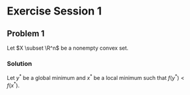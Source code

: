# Exercise Session 1

## Problem 1

Let $X \subset \R^n$ be a nonempty convex set.

### Solution

Let $y^*$ be a global minimum and $x^*$ be a local minimum such that $f(y^*) < f(x^*)$.
